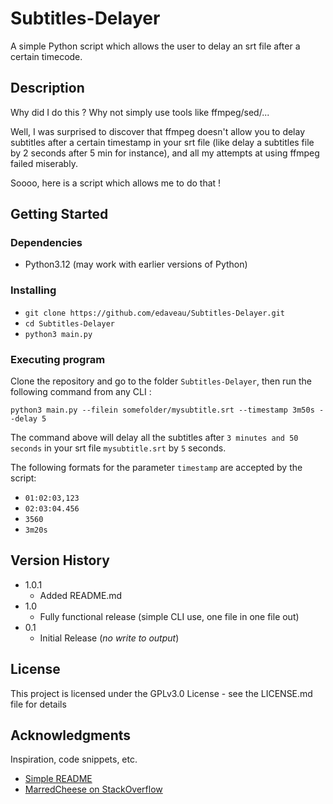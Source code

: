 # Subtitles-Delayer

A simple Python script which allows the user to delay an srt file after a certain timecode.

## Description

Why did I do this ? Why not simply use tools like ffmpeg/sed/...

Well, I was surprised to discover that ffmpeg doesn't allow you to delay subtitles after a certain timestamp in your srt file (like delay a subtitles file by 2 seconds after 5 min for instance), and all my attempts at using ffmpeg failed miserably.

Soooo, here is a script which allows me to do that !

## Getting Started

### Dependencies

* Python3.12 (may work with earlier versions of Python)

### Installing

* `git clone https://github.com/edaveau/Subtitles-Delayer.git`
* `cd Subtitles-Delayer`
* `python3 main.py`

### Executing program

Clone the repository and go to the folder `Subtitles-Delayer`, then run the following command from any CLI :
```python3
python3 main.py --filein somefolder/mysubtitle.srt --timestamp 3m50s --delay 5
```

The command above will delay all the subtitles after `3 minutes and 50 seconds` in your srt file `mysubtitle.srt` by `5` seconds.

The following formats for the parameter `timestamp` are accepted by the script:
* `01:02:03,123`
* `02:03:04.456`
* `3560`
* `3m20s`

## Version History

* 1.0.1
    * Added README.md
* 1.0
    * Fully functional release (simple CLI use, one file in one file out)
* 0.1
    * Initial Release (_no write to output_)

## License

This project is licensed under the GPLv3.0 License - see the LICENSE.md file for details

## Acknowledgments

Inspiration, code snippets, etc.
* [Simple README](https://gist.github.com/DomPizzie/7a5ff55ffa9081f2de27c315f5018afc)
* [MarredCheese on StackOverflow](https://stackoverflow.com/a/42320260)
